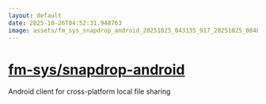```yaml
---
layout: default
date: 2025-10-26T04:52:31.948763
image: assets/fm_sys_snapdrop_android_20251025_043135_917_20251025_084836_189954--20251025T104926540--cropped.png
---
```


# [fm-sys/snapdrop-android](https://github.com/fm-sys/snapdrop-android/)

Android client for cross-platform local file sharing
